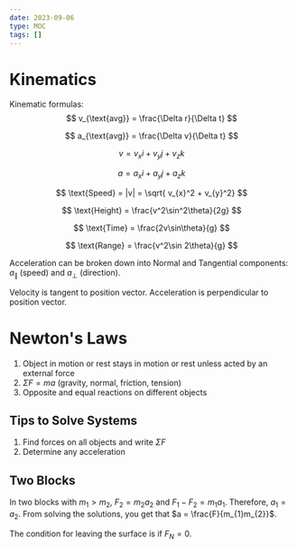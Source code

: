 ```yaml
---
date: 2023-09-06
type: MOC
tags: []
---
```


# Kinematics
Kinematic formulas:
$$
v_{\text{avg}} = \frac{\Delta r}{\Delta t}
$$

$$
a_{\text{avg}} = \frac{\Delta v}{\Delta t}
$$

$$
v = v_{x}i + v_{y}j + v_{z}k
$$

$$
a = a_{x}i + a_{y}j + a_{z}k
$$

$$
\text{Speed} = |v| = \sqrt{ v_{x}^2 + v_{y}^2}
$$

$$
\text{Height} = \frac{v^2\sin^2\theta}{2g}
$$

$$
\text{Time} = \frac{2v\sin\theta}{g}
$$

$$
\text{Range} = \frac{v^2\sin 2\theta}{g}
$$

Acceleration can be broken down into Normal and Tangential components: $a_{\parallel}$ (speed) and $a_{\perp}$ (direction).

Velocity is tangent to position vector.
Acceleration is perpendicular to position vector.

# Newton's Laws
1. Object in motion or rest stays in motion or rest unless acted by an external force
2. $\Sigma F = ma$ (gravity, normal, friction, tension)
3. Opposite and equal reactions on different objects

## Tips to Solve Systems
1. Find forces on all objects and write $\Sigma F$
2. Determine any acceleration

## Two Blocks
In two blocks with $m_{1} > m_{2}$, $F_{2} = m_{2}a_{2}$ and $F_{1}-F_{2} = m_{1}a_{1}$. Therefore, $a_{1} = a_{2}$. From solving the solutions, you get that $a = \frac{F}{m_{1}m_{2}}$.

The condition for leaving the surface is if $F_{N} = 0$.